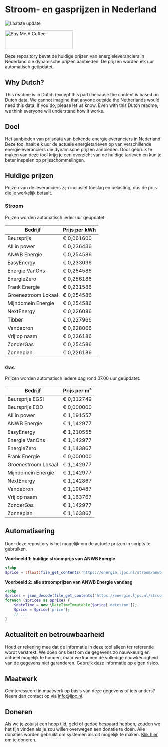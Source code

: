 # Stroom- en gasprijzen in Nederland

![Laatste update](https://img.shields.io/badge/laatste%20update-2024--05--21%2010%3A00%20CET-brightgreen)

<a href="https://www.buymeacoffee.com/Lars-" target="_blank"><img src="https://cdn.buymeacoffee.com/buttons/v2/default-orange.png" alt="Buy Me A Coffee" height="60" style="height: 60px !important;width: 217px !important;" ></a>

Deze repository bevat de huidige prijzen van energieleveranciers in Nederland die dynamische prijzen aanbieden. De prijzen worden elk uur automatisch geüpdatet.

## Why Dutch?

This readme is in Dutch (except this part) because the content is based on Dutch data. We cannot imagine that anyone outside the Netherlands would need this data. If you do, please let us know. Even with this Dutch readme, we think
everyone will understand how it works.

## Doel

Het aanbieden van prijsdata van bekende energieleveranciers in Nederland. Deze tool haalt elk uur de actuele energietarieven op van verschillende energieleveranciers die dynamische prijzen aanbieden. Door gebruik te maken van deze tool
krijg je een overzicht van de huidige tarieven en kun je beter inspelen op prijsschommelingen.

## Huidige prijzen

Prijzen van de leveranciers zijn inclusief toeslag en belasting, dus de prijs die je werkelijk betaalt.

### Stroom

Prijzen worden automatisch ieder uur geüpdatet.

 Bedrijf | Prijs per kWh 
---------|---------------
Beursprijs | € 0,061600
All in power | € 0,236436
ANWB Energie | € 0,254586
EasyEnergy | € 0,233036
Energie VanOns | € 0,254586
EnergieZero | € 0,256186
Frank Energie | € 0,231586
Groenestroom Lokaal | € 0,254586
Mijndomein Energie | € 0,254586
NextEnergy | € 0,226086
Tibber | € 0,227966
Vandebron | € 0,228066
Vrij op naam | € 0,226186
ZonderGas | € 0,254586
Zonneplan | € 0,226186


### Gas

Prijzen worden automatisch iedere dag rond 07.00 uur geüpdatet.

 Bedrijf | Prijs per m³ 
---------|--------------
Beursprijs EGSI | € 0,312749
Beursprijs EOD | € 0,000000
All in power | € 1,191557
ANWB Energie | € 1,142977
EasyEnergy | € 1,210555
Energie VanOns | € 1,142977
EnergieZero | € 1,143867
Frank Energie | € 0,000000
Groenestroom Lokaal | € 1,142977
Mijndomein Energie | € 1,142977
NextEnergy | € 1,142867
Vandebron | € 1,190487
Vrij op naam | € 1,163767
ZonderGas | € 1,142977
Zonneplan | € 1,163867


## Automatisering

Door deze repository is het mogelijk om de actuele prijzen in scripts te gebruiken.

**Voorbeeld 1: huidige stroomprijs van ANWB Energie**

```php
<?php
$price = (float)file_get_contents('https://energie.ljpc.nl/stroom/anwb-energie-nu.txt');

```

**Voorbeeld 2: alle stroomprijzen van ANWB Energie vandaag**

```php
<?php
$prices = json_decode(file_get_contents('https://energie.ljpc.nl/stroom/all-in-power-vandaag.json'),true);
foreach ($prices as $price) {
    $dateTime = new \DateTimeImmutable($price['datetime']);
    $price = $price['price'];
    // ...
}
```

## Actualiteit en betrouwbaarheid

Houd er rekening mee dat de informatie in deze tool alleen ter referentie wordt verstrekt. We doen ons best om de gegevens zo nauwkeurig en actueel mogelijk te houden, maar we kunnen de volledige nauwkeurigheid van de gegevens niet
garanderen. Gebruik deze informatie op eigen risico.

## Maatwerk

Geïnteresseerd in maatwerk op basis van deze gegevens of iets anders? Neem dan contact op
via [info@ljpc.nl](mailto:info@ljpc.nl?subject=Energie%20prijzen).

## Doneren

Als we je zojuist een hoop tijd, geld of gedoe bespaard hebben, zouden we het fijn vinden als je zou willen overwegen een
donatie te doen. Alle donaties worden gebruikt om systemen als dit mogelijk te
maken. [Klik hier](https://www.buymeacoffee.com/Lars-) om te doneren.
